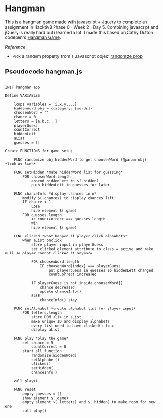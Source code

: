 # Hangman

This is a hangman game made with javascript + Jquery to complete an assignment in Hacktiv8 Phase 0 - Week 2 - Day 5. Combining javascript and jQuery is really hard but i learned a lot. I made this based on Cathy Dutton codepen's [Hangman Game](https://codepen.io/cathydutton/pen/ldazc).

*Reference*

* Pick a random property from a Javascript object [randomize prop](http://stackoverflow.com/questions/2532218/pick-random-property-from-a-javascript-object)

## Pseudocode hangman.js

```

INIT hangman app

Define VARIABLES

    loops variables = [i,x,y,...]
    hiddenWord obj = {category: [words]}
    choosenWord = ''
    chance = 0
    letters = [a,b,c...]
    playerGuess
    countCorrect
    hiddenLett
    aList
    guesses = []

Create FUNCTIONS for game setup

    FUNC randomize obj hiddenWord to get choosenWord (@param obj) *look at link*
    
    FUNC setHidden *make hiddenWord list for guessing*
        FOR choosenWord.length
            append hiddenLett in $(.hidden)
            push hiddenLett in guesses for later
    
    FUNC chanceInfo *display chances info*
        modify $(.chances) to display chances left
        IF chance < 1
            Lose
            hide element $(.game)
        FOR guesses.length
            IF countCorrect === guesses.length
            Win
            hide element $(.game)
    
    FUNC clicked *what happen if player click alphabets*
        when aList onclick
            store player input in playerGuess
            set clicked element attribute to class = active and make null so player cannot clicked it anymore
            
            FOR choosenWord.length
                IF choosenWord[index] === playerGuess
                    put playerGuess in guesses so hiddenLett changed
                    countCorrect increased
            
            IF playerGuess is not inside choosenWord[]
                chance decreased
                update chanceInfo()
            ELSE 
                chanceInfo() stay
                
    FUNC setAlphabet *create alphabet list for player input*
        FOR letters.length
            store DOM <li> in aList
            make unique ID and display alphabets
            every list need to have clicked() func
            display aList
            
    FUNC play *play the game*
        set chance = 5
            countCorrect = 0
        start all function
            randomize(hiddenWord)
            setAlphabet()
            clicked()
            setHidden()
            chanceInfo()
    
    call play()
    
    FUNC reset
        empty guesses = []
        show element $(.game)
        empty element $(.letters) and $(.hidden) to make room for new one
        call play()
```